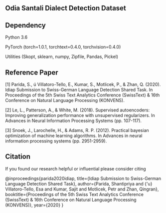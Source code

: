 Odia Santali Dialect Detection Dataset
---------------------------------------



Dependency
----------

Python 3.6

PyTorch (torch=1.0.1, torchtext=0.4.0, torchvision=0.4.0)

Utilities (Skopt, sklearn, numpy, Zipfile, Pandas, Pickel) 


Reference Paper
---------------

[1] Parida, S., ú Villatoro-Tello, E., Kumar, S., Motlicek, P., & Zhan, Q. (2020). Idiap Submission to Swiss-German Language Detection Shared Task. In Proceedings of the 5th Swiss Text Analytics Conference (SwissText) & 16th Conference on Natural Language Processing (KONVENS).

[2] Le, L., Patterson, A., & White, M. (2018). Supervised autoencoders: Improving generalization performance with unsupervised regularizers. In Advances in Neural Information Processing Systems (pp. 107-117).

[3] Snoek, J., Larochelle, H., & Adams, R. P. (2012). Practical bayesian optimization of machine learning algorithms. In Advances in neural information processing systems (pp. 2951-2959).

Citation
--------

If you found our research helpful or influential please consider citing

@inproceedings{parida2020idiap,
  title={Idiap Submission to Swiss-German Language Detection Shared Task},
  author={Parida, Shantipriya and {\'u} Villatoro-Tello, Esa and Kumar, Sajit and Motlicek, Petr and Zhan, Qingran},
  booktitle={Proceedings of the 5th Swiss Text Analytics Conference (SwissText) \& 16th Conference on Natural Language Processing (KONVENS)},
  year={2020}
}
